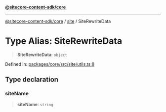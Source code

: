 [**@sitecore-content-sdk/core**](../../README.md)

***

[@sitecore-content-sdk/core](../../README.md) / [site](../README.md) / SiteRewriteData

# Type Alias: SiteRewriteData

> **SiteRewriteData**: `object`

Defined in: [packages/core/src/site/utils.ts:8](https://github.com/Sitecore/content-sdk/blob/bfe672d212140ef15b86f850b9fb38de51521218/packages/core/src/site/utils.ts#L8)

## Type declaration

### siteName

> **siteName**: `string`
